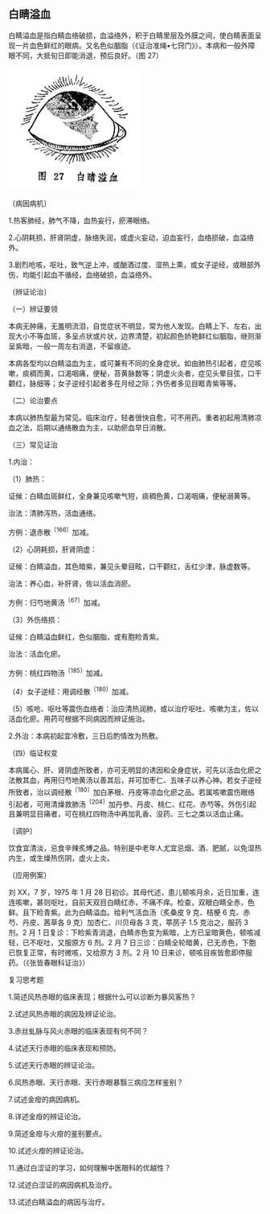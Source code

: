 ## 白睛溢血

白睛溢血是指白睛血络破损，血溢络外，积于白睛里层及外膜之间，使白睛表面呈现一片血色鲜红的眼病。又名色似胭脂（《证治准绳•七窍门》）。本病和一般外障眼不同，大抵旬日即能消退，预后良好。（图 27）

<img src="./img/27.jpg" style="zoom:50%;" />

〔病因病机〕

1.热客肺经，肺气不降，血热妄行，瘀滞眼络。

2.心阴耗损，肝肾阴虚，脉络失润，或虚火妄动，迫血妄行，血络损破，血溢络外。

3.剧烈呛咳，呕吐，致气逆上冲，或酗酒过度、湿热上熏，或女子逆经，或眼部外伤，均能引起血不循经，血络破损，血溢络外。

〔辨证论治〕

（一）辨证要领

本病无肿痛，无羞明流泪，自觉症状不明显，常为他人发现。白睛上下、左右，出现大小不等血斑，多呈点状或片状，边界清楚，初起颜色娇艳鲜红似胭脂，继则渐呈紫暗，一般一周左右消退，不留痕迹。

本病各型均以白睛溢血为主，或可兼有不同的全身症状。如由肺热引起者，症见咳嗽，痰稠而黄，口渴咽痛，便秘，苔黄脉数等；阴虚火炎者，症见头晕目弦，口干颧红，脉细等；女子逆经引起者多在月经之际；外伤者多见目眶青紫等等。

（二）论治要点

本病以肺热型最为常见。临床治疗，轻者很快自愈，可不用药。重者初起用清肺凉血之法，后期以通络散血为主，以助瘀血早日消散。

（三）常见证治

1.内治：

（1）肺热：

证候：白睛血斑鲜红，全身兼见咳嗽气短，痰稠色黄，口渴咽痛，便秘溺黄等。

治法：清肺泻热，活血通络。

方例：退赤散<sup>〔166〕</sup>加减。

（2）心阴耗损，肝肾阴虚：

证候：白睛溢血，其色暗紫，兼见头晕目眩，口干颧红，舌红少津，脉虚数等。

治法：养心血，补肝肾，佐以活血消瘀。

方例：归芍地黄汤<sup>〔67〕</sup>加减。

（3）外伤络损：

证候：白睛溢血鲜红，色似胭脂，或有胞睑青紫。

治法：活血化瘀。

方例：桃红四物汤<sup>〔185〕</sup>加减。

（4）女子逆经：用调经散<sup>〔180〕</sup>加减。

（5）咳呛、呕吐等震伤血络者：治应清热润肺，或以治疗呕吐、咳嗽为主，佐以活血化瘀。用药可根据不同病因而辨证施治。

2.外治：本病初起宜冷敷，三日后酌情改为热敷。

（四）临证权变

本病属心、肝、肾阴虚所致者，亦可无明显的诱因和全身症状，可先以活血化瘀之法散其血，再用归芍地黄汤以善其后，并可加枣仁、五味子以养心神。若女子逆经所致者，治以调经散<sup>〔180〕</sup>加白茅根、丹皮等凉血化瘀之品。若属咳嗽震伤眼络引起者，可用清燥救肺汤<sup>〔204〕</sup>加丹参、丹皮、桃仁、红花、赤芍等。外伤引起且兼明显目痛者，可在桃红四物汤中再加乳香、没药、三七之类以活血止痛。

〔调护〕

饮食宜清淡，忌食辛辣炙煿之品。特别是中老年人尤宜忌烟、酒、肥腻，以免湿热内生，或生燥热伤阴，虚火上炎。

〔应用例案〕

刘 XX，7 岁，1975 年 1 月 28 日初诊。其母代述，患儿顿咳月余，近日加重，连连咳嗽，甚则呕吐，自前天双目白睛红赤，不痛不痒。检查，双眼白睛全赤，色鲜。且下睑青紫。此为白睛溢血。给利气活血汤（炙桑皮 9 克、桔梗 6 克、赤芍、丹皮、茜草各 9 克）加杏仁、川贝母各 3 克，葶苈子 1.5 克治之，服药 3 剂。2 月 1 日复诊：下睑紫青消退，白睛赤色变为紫暗，上方已呈暗黄色，顿咳减轻，已不呕吐，又服原方 6 剂。2 月 7 日三诊：白睛全轮暗黄，已无赤色，下胞已恢复正常，有时微咳，又给原方 3 剂。2 月 10 日来诊，顿咳目疾皆愈即停服药。（《张皆春眼科证治》）

复习思考题

1.简述风热赤眼的临床表现；根据什么可以诊断为暴风客热？

2.试述风热赤眼的病因及辨证论治。

3.赤丝虬脉与风火赤眼的临床表现有何不同？

4.试述天行赤眼的临床表现和预防。

5.试述天行赤眼的辨证论治。

6.风热赤眼、天行赤眼、天行赤眼暴翳三病应怎样鉴别？

7.试述金疳的病因病机。

8.详述金疳的辨证论治。

9.简述金疳与火疳的鉴别要点。

10.试述火疳的辨证论治。

11.通过白涩证的学习，如何理解中医眼科的优越性？

12.试述白涩证的病因病机及治疗。

13.试述白睛溢血的病因与治疗。
